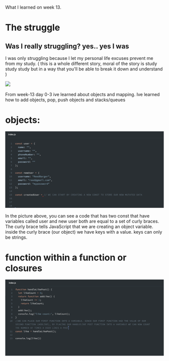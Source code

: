 What I learned on week 13.


# The struggle


## Was I really struggling? yes.. yes I was

I was only struggling because I let my personal life excuses prevent me from my study. ( this is a whole different story, moral of the story is study study study but in a way that you'll be able to break it down and understand )

![](https://media.tenor.com/images/8b887e089d1b80b100237337f9e73917/tenor.gif)


From week-13 day 0-3 ive learned about objects and mapping. Ive learned how to add objects, pop, push objects and stacks/queues 

# objects: 
![](/scr1.png)

In the picture above, you can see a code that has two const that have variables called user and new user both are equal to a set of curly braces. The curly brace tells JavaScript that we are creating an object variable. inside the curly brace (our object) we have  keys with a value. keys can only be strings. 


# function within a function or closures 

![](/pic5.png)